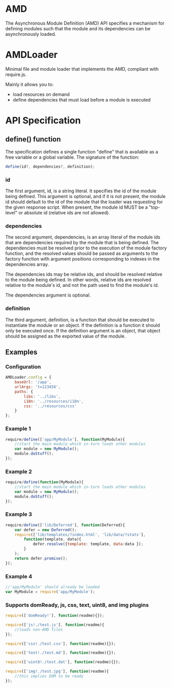 # AMD
The Asynchronous Module Definition (AMD) API specifies a mechanism for defining modules such that the module and its dependencies can be asynchronously loaded.

# AMDLoader
Minimal file and module loader that implements the AMD, compliant with require.js.

Mainly it allows you to:
  - load resources on demand
  - define dependencies that must load before a module is executed

# API Specification
## define() function

The specification defines a single function "define" that is available as a free variable or a global variable. The signature of the function:

```javascript
define(id?, dependencies?, definition);
```

### id
The first argument, id, is a string literal. It specifies the id of the module being defined. This argument is optional, and if it is not present, the module id should default to the id of the module that the loader was requesting for the given response script. When present, the module id MUST be a "top-level" or absolute id (relative ids are not allowed).

### dependencies
The second argument, dependencies, is an array literal of the module ids that are dependencies required by the module that is being defined. The dependencies must be resolved prior to the execution of the module factory function, and the resolved values should be passed as arguments to the factory function with argument positions corresponding to indexes in the dependencies array.

The dependencies ids may be relative ids, and should be resolved relative to the module being defined. In other words, relative ids are resolved relative to the module's id, and not the path used to find the module's id.

The dependencies argument is optional.

### definition
The third argument, definition, is a function that should be executed to instantiate the module or an object. If the definition is a function it should only be executed once. If the definition argument is an object, that object should be assigned as the exported value of the module.

## Examples
### Configuration
```javascript
AMDLoader.config = {
	baseUrl: '/app',
	urlArgs: 't=123456',
	paths: {
		libs: '../libs',
		i18n: '../resources/i18n',
		css: '../resources/css'
	}
};
```

### Example 1
```javascript
require/define(['app/MyModule'], function(MyModule){
    //start the main module which in-turn loads other modules
    var module = new MyModule();
    module.doStuff();
});
```

### Example 2
```javascript
require/define(function(MyModule){
    //start the main module which in-turn loads other modules
    var module = new MyModule();
    module.doStuff();
});
```

### Example 3
```javascript
require/define(['lib/Deferred'], function(Deferred){
    var defer = new Deferred(); 
    require(['lib/templates/?index.html', 'lib/data/?stats'],
        function(template, data){
            defer.resolve({template: template, data:data });
        }
    );
    return defer.promise();
});
```

### Example 4
```javascript
//'app/MyModule' should already be loaded
var MyModule = require('app/MyModule');
```

### Supports domReady, js, css, text, uint8, and img plugins
```javascript
require(['domReady!'], function(readme){});

require(['js!./test.js'], function(readme){
	//loads non-AMD files
});

require(['css!./test.css'], function(readme){});

require(['text!./test.md'], function(readme){});

require(['uint8!./test.dat'], function(readme){});

require(['img!./test.jpg'], function(readme){
	//this implies DOM to be ready
});
```
